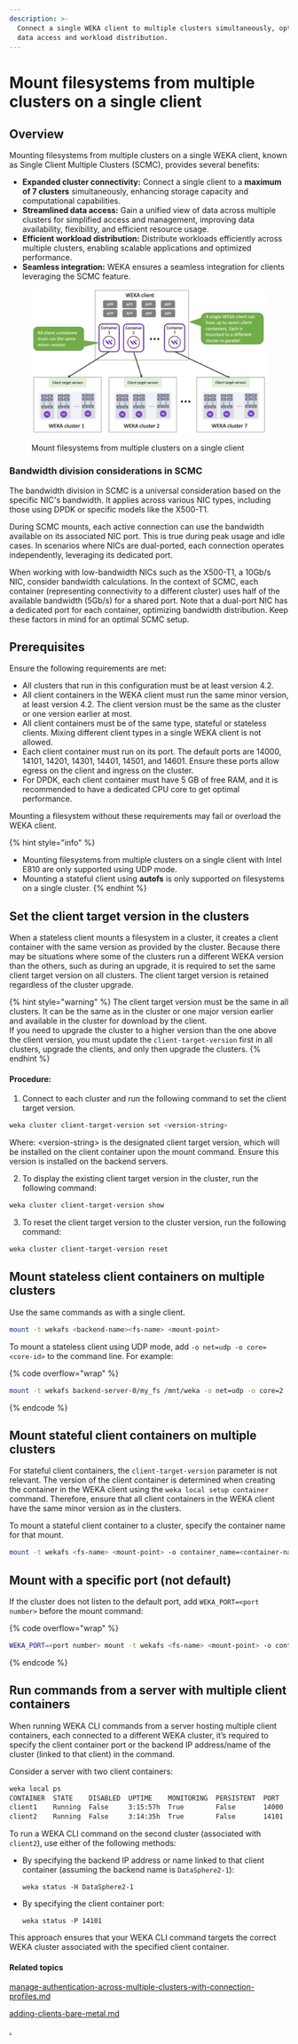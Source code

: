 ```yaml
---
description: >-
  Connect a single WEKA client to multiple clusters simultaneously, optimizing
  data access and workload distribution.
---
```


# Mount filesystems from multiple clusters on a single client

## Overview

Mounting filesystems from multiple clusters on a single WEKA client, known as Single Client Multiple Clusters (SCMC), provides several benefits:

* **Expanded cluster connectivity:** Connect a single client to a **maximum of 7 clusters** simultaneously, enhancing storage capacity and computational capabilities.&#x20;
* **Streamlined data access:** Gain a unified view of data across multiple clusters for simplified access and management, improving data availability, flexibility, and efficient resource usage.
* **Efficient workload distribution:** Distribute workloads efficiently across multiple clusters, enabling scalable applications and optimized performance.
* **Seamless integration:** WEKA ensures a seamless integration for clients leveraging the SCMC feature.

<figure><img src="../../.gitbook/assets/single_client_multi-clusters.png" alt=""><figcaption><p>Mount filesystems from multiple clusters on a single client</p></figcaption></figure>

### **Bandwidth division considerations in SCMC**

The bandwidth division in SCMC is a universal consideration based on the specific NIC's bandwidth. It applies across various NIC types, including those using DPDK or specific models like the X500-T1.

During SCMC mounts, each active connection can use the bandwidth available on its associated NIC port. This is true during peak usage and idle cases. In scenarios where NICs are dual-ported, each connection operates independently, leveraging its dedicated port.

When working with low-bandwidth NICs such as the X500-T1, a 10Gb/s NIC, consider bandwidth calculations. In the context of SCMC, each container (representing connectivity to a different cluster) uses half of the available bandwidth (5Gb/s) for a shared port. Note that a dual-port NIC has a dedicated port for each container, optimizing bandwidth distribution. Keep these factors in mind for an optimal SCMC setup.

## Prerequisites

Ensure the following requirements are met:

* All clusters that run in this configuration must be at least version 4.2.
* All client containers in the WEKA client must run the same minor version, at least version 4.2. The client version must be the same as the cluster or one version earlier at most.
* All client containers must be of the same type, stateful or stateless clients. Mixing different client types in a single WEKA client is not allowed.
* Each client container must run on its port. The default ports are 14000, 14101, 14201, 14301, 14401, 14501, and 14601. Ensure these ports allow egress on the client and ingress on the cluster.
* For DPDK, each client container must have 5 GB of free RAM, and it is recommended to have a dedicated CPU core to get optimal performance.

&#x20;Mounting a filesystem without these requirements may fail or overload the WEKA client.

{% hint style="info" %}
* Mounting filesystems from multiple clusters on a single client with Intel E810 are only supported using UDP mode.
* Mounting a stateful client using **autofs** is only supported on filesystems on a single cluster.
{% endhint %}

## Set the client target version in the clusters

When a stateless client mounts a filesystem in a cluster, it creates a client container with the same version as provided by the cluster. Because there may be situations where some of the clusters run a different WEKA version than the others, such as during an upgrade, it is required to set the same client target version on all clusters. The client target version is retained regardless of the cluster upgrade.

{% hint style="warning" %}
The client target version must be the same in all clusters. It can be the same as in the cluster or one major version earlier and available in the cluster for download by the client.\
If you need to upgrade the cluster to a higher version than the one above the client version, you must update the `client-target-version` first in all clusters, upgrade the clients, and only then upgrade the clusters. &#x20;
{% endhint %}

#### Procedure:

1. Connect to each cluster and run the following command to set the client target version.&#x20;

```bash
weka cluster client-target-version set <version-string>
```

Where: \<version-string> is the designated client target version, which will be installed on the client container upon the mount command. Ensure this version is installed on the backend servers.

2. To display the existing client target version in the cluster, run the following command:

```bash
weka cluster client-target-version show
```

3. To reset the client target version to the cluster version, run the following command:

```bash
weka cluster client-target-version reset
```

## Mount stateless client containers on multiple clusters

Use the same commands as with a single client.

```bash
mount -t wekafs <backend-name><fs-name> <mount-point>
```

To mount a stateless client using UDP mode, add `-o net=udp -o core=<core-id>` to the command line. For example:

{% code overflow="wrap" %}
```bash
mount -t wekafs backend-server-0/my_fs /mnt/weka -o net=udp -o core=2
```
{% endcode %}

## Mount stateful client containers on multiple clusters

For stateful client containers, the `client-target-version` parameter is not relevant. The version of the client container is determined when creating the container in the WEKA client using the `weka local setup container` command. Therefore, ensure that all client containers in the WEKA client have the same minor version as in the clusters.

To mount a stateful client container to a cluster, specify the container name for that mount.&#x20;

```bash
mount -t wekafs <fs-name> <mount-point> -o container_name=<container-name>
```

## Mount with a specific port (not default)

If the cluster does not listen to the default port, add `WEKA_PORT=<port number>` before the mount command:

{% code overflow="wrap" %}
```bash
WEKA_PORT=<port number> mount -t wekafs <fs-name> <mount-point> -o container_name=<container-name>
```
{% endcode %}

## Run commands from a server with multiple client containers

When running WEKA CLI commands from a server hosting multiple client containers, each connected to a different WEKA cluster, it’s required to specify the client container port or the backend IP address/name of the cluster (linked to that client) in the command.

Consider a server with two client containers:

```bash
weka local ps
CONTAINER  STATE    DISABLED  UPTIME    MONITORING  PERSISTENT  PORT   PID    STATUS  VERSION LAST FAILURE
client1    Running  False     3:15:57h  True        False       14000  58318  Ready   4.2.10
client2    Running  False     3:14:35h  True        False       14101  59529  Ready   4.2.10
```

To run a WEKA CLI command on the second cluster (associated with `client2`), use either of the following methods:

*   By specifying the backend IP address or name linked to that client container (assuming the backend name is `DataSphere2-1`):

    ```
    weka status -H DataSphere2-1
    ```
*   By specifying the client container port:

    ```
    weka status -P 14101
    ```

This approach ensures that your WEKA CLI command targets the correct WEKA cluster associated with the specified client container.

#### Related topics

[manage-authentication-across-multiple-clusters-with-connection-profiles.md](manage-authentication-across-multiple-clusters-with-connection-profiles.md "mention")

[adding-clients-bare-metal.md](../../install/bare-metal/adding-clients-bare-metal.md "mention")

[.](./ "mention")
